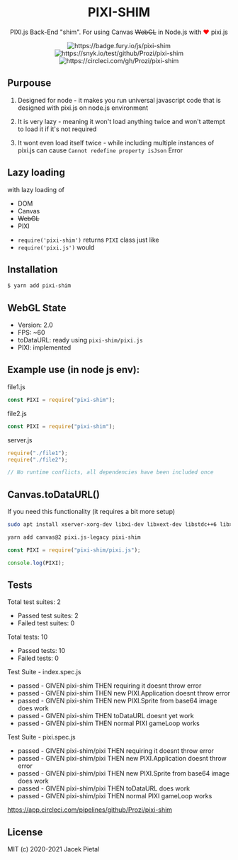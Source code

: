 <h1 align="center">
    PIXI-SHIM
</h1>

<p align="center">
    PIXI.js Back-End "shim". For using Canvas <strike>WebGL</strike> in Node.js with <span style="color: red">❤️</span> pixi.js
</p>

<p align="center">
    <img src="https://badge.fury.io/js/pixi-shim.svg" alt="https://badge.fury.io/js/pixi-shim" />
    <img src="https://snyk.io/test/github/Prozi/pixi-shim/badge.svg" alt="https://snyk.io/test/github/Prozi/pixi-shim" />
    <img src="https://circleci.com/gh/Prozi/pixi-shim.svg?style=svg" alt="https://circleci.com/gh/Prozi/pixi-shim" />
</p>

## Purpouse

1. Designed for node - it makes you run universal javascript code that is designed with pixi.js on node.js environment

2. It is very lazy - meaning it won't load anything twice and won't attempt to load it if it's not required

3. It wont even load itself twice - while including multiple instances of pixi.js can cause `Cannot redefine property isJson` Error

## Lazy loading

with lazy loading of

- DOM
- Canvas
- <strike>WebGL</strike>
- PIXI

* `require('pixi-shim')` returns `PIXI` class just like
* `require('pixi.js')` would

## Installation

```bash
$ yarn add pixi-shim
```

## WebGL State

- Version: 2.0
- FPS: ~60
- toDataURL: ready using `pixi-shim/pixi.js`
- PIXI: implemented

## Example use (in node js env):

file1.js

```javascript
const PIXI = require("pixi-shim");
```

file2.js

```javascript
const PIXI = require("pixi-shim");
```

server.js

```javascript
require("./file1");
require("./file2");

// No runtime conflicts, all dependencies have been included once
```

## Canvas.toDataURL()

If you need this functionality (it requires a bit more setup)

```bash
sudo apt install xserver-xorg-dev libxi-dev libxext-dev libstdc++6 libxrandr-dev libxinerama-dev libxcursor-dev libfreeimage-dev libglew-dev libxi-dev libglfw3 -y
```

```bash
yarn add canvas@2 pixi.js-legacy pixi-shim
```

```javascript
const PIXI = require("pixi-shim/pixi.js");

console.log(PIXI);
```

## Tests

Total test suites: 2

- Passed test suites: 2
- Failed test suites: 0

Total tests: 10

- Passed tests: 10
- Failed tests: 0

Test Suite - index.spec.js

- passed - GIVEN pixi-shim THEN requiring it doesnt throw error
- passed - GIVEN pixi-shim THEN new PIXI.Application doesnt throw error
- passed - GIVEN pixi-shim THEN new PIXI.Sprite from base64 image does work
- passed - GIVEN pixi-shim THEN toDataURL doesnt yet work
- passed - GIVEN pixi-shim THEN normal PIXI gameLoop works

Test Suite - pixi.spec.js

- passed - GIVEN pixi-shim/pixi THEN requiring it doesnt throw error
- passed - GIVEN pixi-shim/pixi THEN new PIXI.Application doesnt throw error
- passed - GIVEN pixi-shim/pixi THEN new PIXI.Sprite from base64 image does work
- passed - GIVEN pixi-shim/pixi THEN toDataURL does work
- passed - GIVEN pixi-shim/pixi THEN normal PIXI gameLoop works

https://app.circleci.com/pipelines/github/Prozi/pixi-shim

## License

MIT (c) 2020-2021 Jacek Pietal
